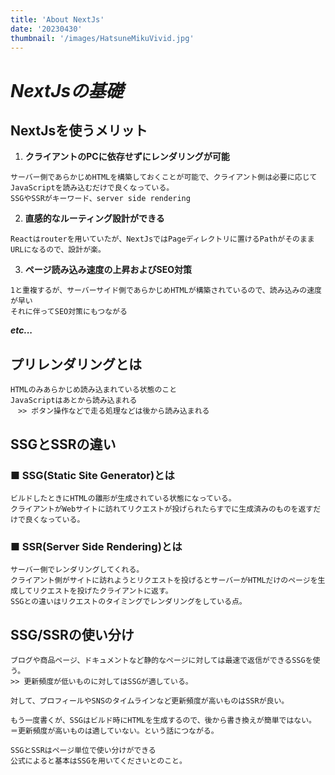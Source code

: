 ```yaml
---
title: 'About NextJs'
date: '20230430'
thumbnail: '/images/HatsuneMikuVivid.jpg'
---
```


# ***NextJsの基礎***

## **NextJsを使うメリット**  
1. **クライアントのPCに依存せずにレンダリングが可能**
```
サーバー側であらかじめHTMLを構築しておくことが可能で、クライアント側は必要に応じてJavaScriptを読み込むだけで良くなっている。
SSGやSSRがキーワード、server side rendering
```
2. **直感的なルーティング設計ができる**
```
Reactはrouterを用いていたが、NextJsではPageディレクトリに置けるPathがそのままURLになるので、設計が楽。
```
3. **ページ読み込み速度の上昇およびSEO対策**
```
1と重複するが、サーバーサイド側であらかじめHTMLが構築されているので、読み込みの速度が早い
それに伴ってSEO対策にもつながる
```
***etc...***  

## **プリレンダリングとは**
```
HTMLのみあらかじめ読み込まれている状態のこと
JavaScriptはあとから読み込まれる
　>> ボタン操作などで走る処理などは後から読み込まれる
```
## **SSGとSSRの違い**
### **■ SSG(Static Site Generator)とは**
```
ビルドしたときにHTMLの雛形が生成されている状態になっている。
クライアントがWebサイトに訪れてリクエストが投げられたらすでに生成済みのものを返すだけで良くなっている。
```
### **■ SSR(Server Side Rendering)とは**
```
サーバー側でレンダリングしてくれる。
クライアント側がサイトに訪れようとリクエストを投げるとサーバーがHTMLだけのページを生成してリクエストを投げたクライアントに返す。
SSGとの違いはリクエストのタイミングでレンダリングをしている点。
```
## **SSG/SSRの使い分け**
```
ブログや商品ページ、ドキュメントなど静的なページに対しては最速で返信ができるSSGを使う。
>> 更新頻度が低いものに対してはSSGが適している。

対して、プロフィールやSNSのタイムラインなど更新頻度が高いものはSSRが良い。

もう一度書くが、SSGはビルド時にHTMLを生成するので、後から書き換えが簡単ではない。
＝更新頻度が高いものは適していない。という話につながる。

SSGとSSRはページ単位で使い分けができる
公式によると基本はSSGを用いてくださいとのこと。
```

